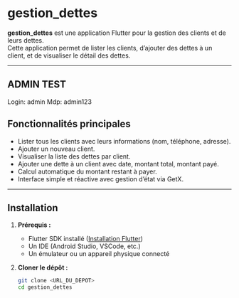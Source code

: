 # gestion_dettes

**gestion_dettes** est une application Flutter pour la gestion des clients et de leurs dettes.  
Cette application permet de lister les clients, d’ajouter des dettes à un client, et de visualiser le détail des dettes.

---
## ADMIN TEST
Login: admin
Mdp: admin123

## Fonctionnalités principales

- Lister tous les clients avec leurs informations (nom, téléphone, adresse).
- Ajouter un nouveau client.
- Visualiser la liste des dettes par client.
- Ajouter une dette à un client avec date, montant total, montant payé.
- Calcul automatique du montant restant à payer.
- Interface simple et réactive avec gestion d’état via GetX.

---

## Installation

1. **Prérequis :**

   - Flutter SDK installé ([Installation Flutter](https://flutter.dev/docs/get-started/install))
   - Un IDE (Android Studio, VSCode, etc.)
   - Un émulateur ou un appareil physique connecté

2. **Cloner le dépôt :**

   ```bash
   git clone <URL_DU_DEPOT>
   cd gestion_dettes
